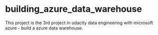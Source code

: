 # building_azure_data_warehouse
This project is the 3rd project in udacity data engineering with microsoft azure - build a azure data warehouse.
